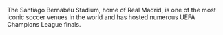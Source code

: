 The Santiago Bernabéu Stadium, home of Real Madrid, is one of the most iconic soccer venues in the world and has hosted numerous UEFA Champions League finals.
